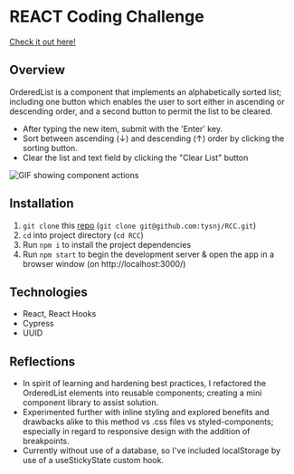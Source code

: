 # REACT Coding Challenge

<a href="https://tmcnutt-veritone.surge.sh/" target="_blank">Check it out here!</a>

## Overview

OrderedList is a component that implements an alphabetically sorted list; including one button which enables the user to sort either in ascending or descending order, and a second button to permit the list to be cleared.

- After typing the new item, submit with the 'Enter' key.
- Sort between ascending (↓) and descending (↑) order by clicking the sorting button.
- Clear the list and text field by clicking the "Clear List" button

![GIF showing component actions](./docs/RCC.gif)


## Installation

1. `git clone` this [repo](https://github.com/tysnj/RCC) (`git clone git@github.com:tysnj/RCC.git`)
2. `cd` into project directory (`cd RCC`)
3. Run `npm i` to install the project dependencies
4. Run `npm start` to begin the development server & open the app in a browser window (on http://localhost:3000/)


## Technologies

- React, React Hooks
- Cypress
- UUID

## Reflections

- In spirit of learning and hardening best practices, I refactored the OrderedList elements into reusable components; creating a mini component library to assist solution.
- Experimented further with inline styling and explored benefits and drawbacks alike to this method vs .css files vs styled-components; especially in regard to responsive design with the addition of breakpoints.
- Currently without use of a database, so I've included localStorage by use of a useStickyState custom hook.
